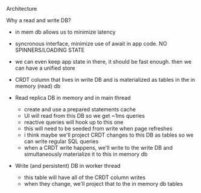 Architecture

Why a read and write DB?
  - in mem db allows us to minimize latency
  - syncronous interface, minimize use of await in app code. NO SPINNERS/LOADING STATE
  - we can even keep app state in there, it should be fast enough. then we can have a unified store


- CRDT column that lives in write DB and is materialized as tables in the in memory (read) db

- Read replica DB in memory and in main thread
  - create and use a prepared statements cache
  - UI will read from this DB so we get ~1ms queries
  - reactive queries will hook up to this one
  - this will need to be seeded from write when page refreshes
  - i think maybe we'll project CRDT changes to this DB
    as tables so we can write regular SQL queries
  - when a CRDT write happens, we'll write to the write DB
    and simultaneously materialize it to this in memory db
- Write (and persistent) DB in worker thread
  - this table will have all of the CRDT column writes
  - when they change, we'll project that to the in memory db tables